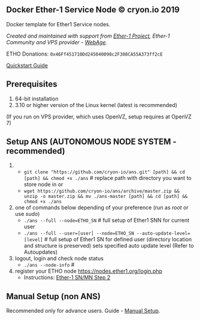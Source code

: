 ## Docker Ether-1 Service Node © cryon.io 2019

Docker template for Ether1 Service nodes.

*Created and maintained with support from [Ether-1 Project](https://ether1.org/), Ether-1 Community and VPS provider - [WebAge](https://clients.webage.online/order/main/packages/Kernel-based%20Virtual%20Machine/?group_id=6).*

ETHO Donations: `0x46Ff451710Dd245040098c2F308CA55A373ff2cE`

[Quickstart Guide](https://github.com/cryon-io/docker-etho-sn/wiki/Quick-Start-with-ANS)

## Prerequisites 

1. 64-bit installation
2. 3.10 or higher version of the Linux kernel (latest is recommended)

(If you run on VPS provider, which uses OpenVZ, setup requires at OpenVZ 7)

## Setup ANS (AUTONOMOUS NODE SYSTEM - recommended)

1. - `git clone "https://github.com/cryon-io/ans.git" [path] && cd [path] && chmod +x ./ans` # replace path with directory you want to store node in
   or 
   - `wget https://github.com/cryon-io/ans/archive/master.zip && unzip -o master.zip && mv ./ans-master [path] && cd [path] && chmod +x ./ans`
2. one of commands below depending of your preference (run as *root* or use *sudo*)
    - `./ans --full --node=ETHO_SN` # full setup of Ether1 SNN for current user
    - `./ans --full --user=[user] --node=ETHO_SN --auto-update-level=[level]` # full setup of Ether1 SN for defined user (directory location and structure is preserved) sets specified auto update level (Refer to Autoupdates)
3.  logout, login and check node status
    - `./ans --node-info` #     
4. register your ETHO node https://nodes.ether1.org/login.php
    - Instructions: [Ether-1 SN/MN Step 2](https://nodes.ether1.org/debiansetup.html)

## Manual Setup (non ANS)

Recommended only for advance users. Guide - [Manual Setup](https://github.com/cryon-io/docker-etho-sn/wiki/Manual-Setup).
